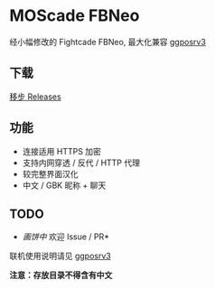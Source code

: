 MOScade FBNeo
================
经小幅修改的 Fightcade FBNeo, 最大化兼容 [ggposrv3](https://github.com/greats3an/ggposrv3)
## 下载
[移步 Releases](https://github.com/greats3an/moscade-fbneo/releases)

## 功能
- 连接适用 HTTPS 加密
- 支持内网穿透 / 反代 / HTTP 代理
- 较完整界面汉化
- 中文 / GBK 昵称 + 聊天

## TODO
- *画饼中*
欢迎 Issue / PR*

联机使用说明请见 [ggposrv3](https://github.com/greats3an/ggposrv3)

**注意：存放目录不得含有中文**
